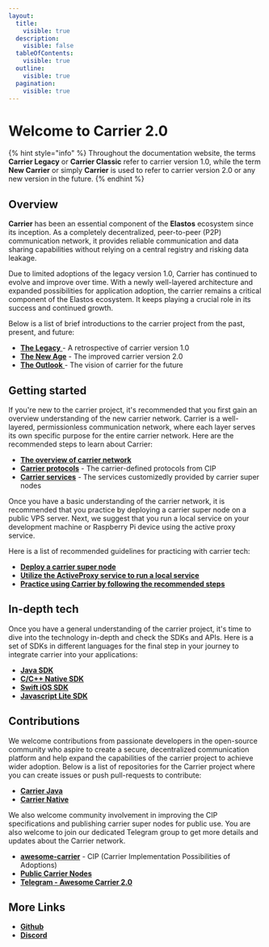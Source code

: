 ```yaml
---
layout:
  title:
    visible: true
  description:
    visible: false
  tableOfContents:
    visible: true
  outline:
    visible: true
  pagination:
    visible: true
---
```


# Welcome to Carrier 2.0

{% hint style="info" %}
Throughout the documentation website, the terms **Carrier Legacy** or **Carrier Classic** refer to carrier version 1.0, while the term **New Carrier** or simply **Carrier** is used to refer to carrier version 2.0 or any new version in the future.
{% endhint %}

## Overview

**Carrier** has been an essential component of the **Elastos** ecosystem since its inception. As a completely decentralized, peer-to-peer (P2P) communication network, it provides reliable communication and data sharing capabilities without relying on a central registry and risking data leakage.

Due to limited adoptions of the legacy version 1.0, Carrier has continued to evolve and improve over time. With a newly well-layered architecture and expanded possibilities for application adoption, the carrier remains a critical component of the Elastos ecosystem. It keeps playing a crucial role in its success and continued growth.

Below is a list of brief introductions to the carrier project from the past, present, and future:

* [**The Legacy** ](introduction/the-legacy.md) - A retrospective of carrier version 1.0
* [**The New Age**](introduction/the-new-age.md) - The improved carrier version 2.0
* [**The Outlook** ](introduction/the-outlook.md)- The vision of carrier for the future

## Getting started

If you're new to the carrier project, it's recommended that you first gain an overview understanding of the new carrier network. Carrier is a well-layered, permissionless communication network, where each layer serves its own specific purpose for the entire carrier network. Here are the recommended steps to learn about Carrier:

* [**The overview of carrier network**](./#overview)
* [**Carrier protocols**](getting-started/carrier-protocol/) - The carrier-defined protocols from CIP
* [**Carrier services**](getting-started/carrier-services/) - The services customizedly provided by carrier super nodes

Once you have a basic understanding of the carrier network, it is recommended that you practice by deploying a carrier super node on a public VPS server. Next, we suggest that you run a local service on your development machine or Raspberry Pi device using the active proxy service.&#x20;

Here is a list of recommended guidelines for practicing with carrier tech:

* [**Deploy a carrier super node**](getting-started/practices/deploying-a-super-node.md)
* [**Utilize the ActiveProxy service to run a local service**](getting-started/practices/leverage-active-proxy-service.md)
* [**Practice using Carrier by following the recommended steps**](getting-started/practices/practice-in-shell.md)

## In-depth tech

Once you have a general understanding of the carrier project, it's time to dive into the technology in-depth and check the SDKs and APIs. Here is a set of SDKs in different languages for the final step in your journey to integrate carrier into your applications:

* [**Java SDK**](developer-kits/java.md)
* [**C/C++ Native SDK**](developer-kits/c-c++.md)
* [**Swift iOS SDK**](http://127.0.0.1:5000/o/-MiuJMlYEx2aazGrKrUY/s/vUu27GQSAeqmivH4yylC/)
* [**Javascript Lite SDK**](developer-kits/javascript.md)

## Contributions

We welcome contributions from passionate developers in the open-source community who aspire to create a secure, decentralized communication platform and help expand the capabilities of the carrier project to achieve wider adoption. Below is a list of repositories for the Carrier project where you can create issues or push pull-requests to contribute:

* [**Carrier Java**](https://github.com/elastos/Elastos.Carrier.Java)
* [**Carrier Native**](https://github.com/elastos/Elastos.Carrier.Native)

We also welcome community involvement in improving the CIP specifications and publishing carrier super nodes for public use. You are also welcome to join our dedicated Telegram group to get more details and updates about the Carrier network.

* [**awesome-carrier**](https://github.com/trinity-tech-io/awesome-carrier) - CIP (Carrier Implementation Possibilities of Adoptions)
* [**Public Carrier Nodes**](https://github.com/trinity-tech-io/public-carrier-nodes)
* [**Telegram - Awesome Carrier 2.0**](https://t.me/awesomecarrier)

## More Links

* [**Github**](https://github.com/elastos/Elastos.Carrier.Java)
* [**Discord**](https://discord.gg/PfhEeuu2)
